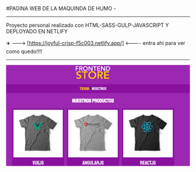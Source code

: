 #PAGINA WEB DE LA MAQUINDA DE HUMO - 

--------------------------------------------------------------------------------------------------------------------------------

Proyecto personal realizado con HTML-SASS-GULP-JAVASCRIPT Y DEPLOYADO EN NETLIFY





:airplane:  ---> [https://joyful-crisp-f5c003.netlify.app/] <---- entra ahi para ver como quedo!!!! 

------------------------------------------------------------------------------------------------------------------------------------


![Imagen del blog ](https://github.com/MEscriba/FrontEndStore/blob/main/img/captura.PNG)

